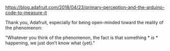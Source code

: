https://blog.adafruit.com/2018/04/23/primary-perception-and-the-arduino-code-to-measure-it

Thank you, Adafruit, especially for being open-minded toward the reality of the phenomenon:

"Whatever you think of the phenomenon, the fact is that something * *is* * happening, we just don’t know what (yet)."
